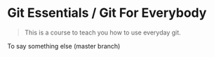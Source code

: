 # Git Essentials / Git For Everybody

> This is a course to teach you how to use everyday git.

To say something else (master branch)
